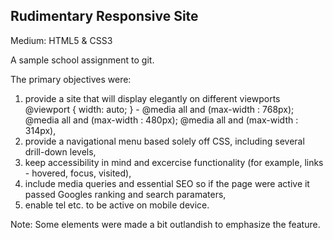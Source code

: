 ## Rudimentary Responsive Site

Medium:
HTML5 & CSS3

A sample school assignment to git.

The primary objectives were:
1. provide a site that will display elegantly on different viewports
     @viewport { width: auto; } - 
     @media all and (max-width : 768px);
     @media all and (max-width : 480px);
     @media all and (max-width : 314px),
3. provide a navigational menu based solely off CSS, including several drill-down levels,
3. keep accessibility in mind and excercise functionality (for example, links - hovered, focus, visited),
4. include media queries and essential SEO so if the page were active it passed Googles ranking and search paramaters,
5. enable tel etc. to be active on mobile device.

Note:  Some elements were made a bit outlandish to emphasize the feature.

